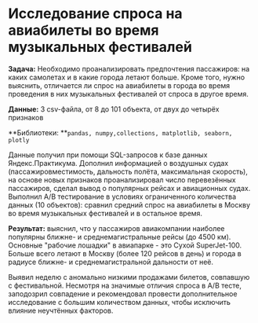 # Исследование спроса на авиабилеты во время музыкальных фестивалей

**Задача:**  Необходимо проанализировать предпочтения пассажиров: на каких самолетах и в какие города летают больше. Кроме того, нужно выяснить, отличается ли  спрос на авиабилеты в города во время проведения в них музыкальных  фестивалей от спроса в другое время.

**Данные:** 3 csv-файла, от 8 до 101 объекта, от двух до четырёх признаков

**Библиотеки: **`pandas, numpy,collections, matplotlib, seaborn, plotly`

Данные получил при помощи SQL-запросов к базе данных Яндекс.Практикума.  Дополнил информацией о воздушных судах (пассажировместимость, дальность полёта, максимальная скорость), на основе новых признаков проанализировал число перевезённых пассажиров, сделал вывод о популярных рейсах и авиационных судах. Выполнил A/B тестирование в условиях ограниченного количества данных (10 объектов): сравнил средний спрос на авиабилеты в Москву во время музыкальных фестивалей и в остальное время. 

**Результат:** выяснил, что у пассажиров авиакомпании наиболее популярны ближне- и среднемагистральные рейсы (до 4500 км). Основные "рабочие лошадки" в авиапарке - это Сухой SuperJet-100. Больше всего летают в Москву (более 120 рейсов в день) и города в радиусе ближне- и среднемагистральной дальности от неё. 

Выявил неделю с аномально низкими продажами билетов, совпавшую с фестивальной. Несмотря на значимые отличия спроса в A/B тесте, заподозрил совпадение и рекомендовал провести дополнительное исследование с большим количеством данных, чтобы исключить влияние неучтённых факторов.